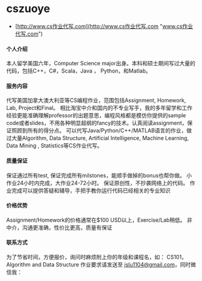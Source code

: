 # cszuoye

- [http://www.cs作业代写.com](http://www.cs作业代写.com "www.cs作业代写.com")

#### 个人介绍

本人留学美国六年，Computer Science major出身。本科和硕士期间写过大量的代码，包括C++，C#，Scala，Java ， Python，和Matlab。

#### 服务内容

代写美国加拿大澳大利亚等CS编程作业，范围包括Assignment, Homework, Lab, Project和Final。
相比淘宝中介和国内的不专业写手，我的多年留学和工作经验更能准确理解professor的出题意思，编程风格都是模仿你提供的sample code或者slides，不用各种明显超纲的fancy的技术。认真阅读assignment，保证照顾到所有的得分点。
可以代写Java/Python/C++/MATLAB语言的作业，做过大量Algorithm, Data Structure, Artificial Intelligence, Machine Learning, Data Mining , Statistics等CS作业代写。

#### 质量保证

保证通过所有test, 保证完成所有milstones，能顺手做掉的bonus也帮你做。
小作业24小时内完成，大作业24-72小时。
保证原创性，不抄袭网络上的代码。
作业完成可以提供答疑和辅导，手把手教你运行代码已经相关的专业知识

#### 价格优势

Assignment/Homework的价格通常在$100 USD以上，Exercise/Lab稍低。
非中介，沟通更准确，性价比更高，质量有保证

#### 联系方式
为了节省时间，方便报价，询问时麻烦附上你的年级和课程名，如：
CS101，Algorithm and Data Structure
作业要求请发送至 jslu1104@gmail.com，同时微信我：
